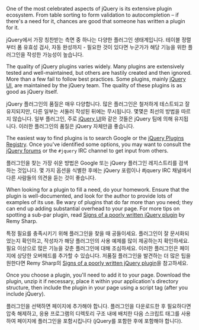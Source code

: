 <script>{
	"title": "Finding & Evaluating Plugins",
	"level": "intermediate",
	"source": "http://jqfundamentals.com/legacy",
	"attribution": [ "jQuery Fundamentals" ]
}</script>

One of the most celebrated aspects of jQuery is its extensive plugin ecosystem. From table sorting to form validation to autocompletion – if there's a need for it, chances are good that someone has written a plugin for it.

jQuery에서 가장 칭찬받는 측면 중 하나는 다양한 플러그인 생태계입니다. 테이블 정렬부터 폼 유효성 검사, 자동 완성까지 - 필요한 것이 있다면 누군가가 해당 기능을 위한 플러그인을 작성한 가능성이 높습니다.

The quality of jQuery plugins varies widely. Many plugins are extensively tested and well-maintained, but others are hastily created and then ignored. More than a few fail to follow best practices. Some plugins, mainly [jQuery UI](http://jqueryui.com/), are maintained by the jQuery team. The quality of these plugins is as good as jQuery itself.

jQuery 플러그인의 품질은 매우 다양합니다. 많은 플러그인은 철저하게 테스트되고 잘 유지되지만, 다른 일부는 서둘러 작성된 뒤에는 무시됩니다. 몇몇은 최선의 방법을 따르지 않습니다. 일부 플러그인, 주로 [jQuery UI](http://jqueryui.com/)와 같은 것들은 jQuery 팀에 의해 유지됩니다. 이러한 플러그인의 품질은 jQuery 자체만큼 좋습니다.

The easiest way to find plugins is to search Google or the [jQuery Plugins Registry](http://plugins.jquery.com/). Once you've identified some options, you may want to consult the [jQuery forums](http://forum.jquery.com/) or the `#jquery` IRC channel to get input from others.

플러그인을 찾는 가장 쉬운 방법은 Google 또는 jQuery 플러그인 레지스트리를 검색하는 것입니다. 몇 가지 옵션을 식별한 후에는 jQuery 포럼이나 #jquery IRC 채널에서 다른 사람들의 의견을 듣는 것이 좋습니다.

When looking for a plugin to fill a need, do your homework. Ensure that the plugin is well-documented, and look for the author to provide lots of examples of its use. Be wary of plugins that do far more than you need; they can end up adding substantial overhead to your page. For more tips on spotting a sub-par plugin, read [Signs of a poorly written jQuery plugin](https://remysharp.com/2010/06/03/signs-of-a-poorly-written-jquery-plugin/) by Remy Sharp.

특정 필요를 충족시키기 위해 플러그인을 찾을 때 공들이세요. 플러그인이 잘 문서화되었는지 확인하고, 작성자가 해당 플러그인의 사용 예제를 많이 제공하는지 확인하세요. 필요 이상으로 많은 기능을 갖춘 플러그인에 대해 조심하세요. 이러한 플러그인은 페이지에 상당한 오버헤드를 추가할 수 있습니다. 저품질 플러그인을 발견하는 더 많은 팁을 원한다면 Remy Sharp의 [Signs of a poorly written jQuery plugin](https://remysharp.com/2010/06/03/signs-of-a-poorly-written-jquery-plugin/)을 참고하세요.

Once you choose a plugin, you'll need to add it to your page. Download the plugin, unzip it if necessary, place it within your application's directory structure, then include the plugin in your page using a script tag (after you include jQuery).

플러그인을 선택하면 페이지에 추가해야 합니다. 플러그인을 다운로드한 후 필요하다면 압축 해제하고, 응용 프로그램의 디렉토리 구조 내에 배치한 다음 스크립트 태그를 사용하여 페이지에 플러그인을 포함시킵니다 (jQuery를 포함한 후에 포함해야 합니다).
